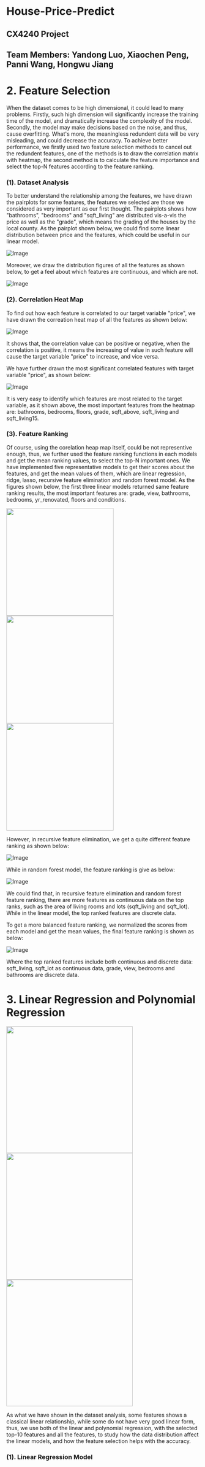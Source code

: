 # House-Price-Predict
## CX4240 Project
## Team Members: Yandong Luo, Xiaochen Peng, Panni Wang, Hongwu Jiang


# 2. Feature Selection

When the dataset comes to be high dimensional, it could lead to many problems. Firstly, such high dimension will significantly increase the training time of the model, and dramatically increase the complexity of the model. Secondly, the model may make decisions based on the noise, and thus, cause overfitting. What's more, the meaningless redundent data will be very misleading, and could decrease the accuracy.
To achieve better performance, we firstly used two feature selection methods to cancel out the redundent features, one of the methods is to draw the correlation matrix with heatmap, the second method is to calculate the feature importance and select the top-N features according to the feature ranking.

### (1). Dataset Analysis

To better understand the relationship among the features, we have drawn the pairplots for some features, the features we selected are those we considered as very important as our first thought. The pairplots shows how "bathrooms", "bedrooms" and "sqft_living" are distributed vis-a-vis the price as well as the "grade", which means the grading of the houses by the local county. As the pairplot shown below, we could find some linear distribution between price and the features, which could be useful in our linear model.

![Image](https://github.com/xiaochen76/CX4240-Project-House-Price-Predict/blob/master/Figures/Feature_Plot.png)

Moreover, we draw the distribution figures of all the features as shown below, to get a feel about which features are continuous, and which are not.

![Image](https://github.com/xiaochen76/CX4240-Project-House-Price-Predict/blob/master/Figures/Feature_Dist.PNG)

### (2). Correlation Heat Map

To find out how each feature is correlated to our target variable "price", we have drawn the correation heat map of all the features as shown below:

![Image](https://github.com/xiaochen76/CX4240-Project-House-Price-Predict/blob/master/Figures/HeatMap_ALL.PNG)

It shows that, the correlation value can be positive or negative, when the correlation is positive, it means the increasing of value in such feature will cause the target variable "price" to increase, and vice versa.

We have further drawn the most significant correlated features with target variable "price", as shown below:

![Image](https://github.com/xiaochen76/CX4240-Project-House-Price-Predict/blob/master/Figures/HeatMap_select.PNG)

It is very easy to identify which features are most related to the target variable, as it shown above, the most important features from the heatmap are: bathrooms, bedrooms, floors, grade, sqft_above, sqft_living and sqft_living15.

### (3). Feature Ranking

Of course, using the corelation heap map itself, could be not representive enough, thus, we further used the feature ranking functions in each models and get the mean ranking values, to select the top-N important ones.
We have implemented five representative models to get their scores about the features, and get the mean values of them, which are linear regression, ridge, lasso, recursive feature elimination and random forest model.
As the figures shown below, the first three linear models returned same feature ranking results, the most important features are: grade, view, bathrooms, bedrooms, yr_renovated, floors and conditions.

<img src="https://github.com/xiaochen76/CX4240-Project-House-Price-Predict/blob/master/Figures/FeatureImp_LR.PNG" width="280"/> <img src="https://github.com/xiaochen76/CX4240-Project-House-Price-Predict/blob/master/Figures/FeatureImp_Ridge.PNG" width="280"/><img src="https://github.com/xiaochen76/CX4240-Project-House-Price-Predict/blob/master/Figures/FeatureImp_Lasso.PNG" width="280"/>

However, in recursive feature elimination, we get a quite different feature ranking as shown below:

![Image](https://github.com/xiaochen76/CX4240-Project-House-Price-Predict/blob/master/Figures/FeatureImp_RFE.PNG)

While in random forest model, the feature ranking is give as below:

![Image](https://github.com/xiaochen76/CX4240-Project-House-Price-Predict/blob/master/Figures/FeatureImp_RF.PNG)

We could find that, in recursive feature elimination and random forest feature ranking, there are more features as continuous data on the top ranks, such as the area of living rooms and lots (sqft_living and sqft_lot). While in the linear model, the top ranked features are discrete data.

To get a more balanced feature ranking, we normalized the scores from each model and get the mean values, the final feature ranking is shown as below:

![Image](https://github.com/xiaochen76/CX4240-Project-House-Price-Predict/blob/master/Figures/FeatureImp_Average.PNG)

Where the top ranked features include both continuous and discrete data: sqft_living, sqft_lot as continuous data, grade, view, bedrooms and bathrooms are discrete data.


# 3. Linear Regression and Polynomial Regression

<img src="https://github.com/xiaochen76/CX4240-Project-House-Price-Predict/blob/master/Figures/Price_Bathrooms.PNG" width="330"/> <img src="https://github.com/xiaochen76/CX4240-Project-House-Price-Predict/blob/master/Figures/Price_Bedrooms.PNG" width="330"/><img src="https://github.com/xiaochen76/CX4240-Project-House-Price-Predict/blob/master/Figures/Price_SqLiving.PNG" width="330"/>

As what we have shown in the dataset analysis, some features shows a classical linear relationship, while some do not have very good linear form, thus, we use both of the linear and polynomial regression, with the selected top-10 features and all the features, to study how the data distribution affect the linear models, and how the feature selection helps with the accuracy.

### (1). Linear Regression Model

